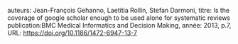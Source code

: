 auteurs: Jean-François Gehanno, Laetitia Rollin, Stefan Darmoni, 
titre: Is the coverage of google scholar enough to be used alone for systematic reviews
publication:BMC Medical Informatics and Decision Making, 
année: 2013, 
p.7,
URL: https://doi.org/10.1186/1472-6947-13-7

